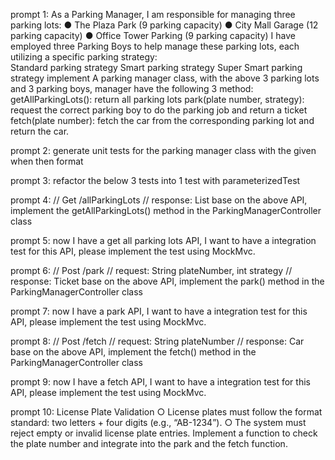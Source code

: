 prompt 1:
As a Parking Manager, I am responsible for managing three parking lots: ● The Plaza Park (9 parking capacity) ● City Mall Garage (12 parking capacity) ● Office Tower Parking (9 parking capacity) I have employed three Parking Boys to help manage these parking lots, each utilizing a specific parking strategy:  
Standard parking strategy
Smart parking strategy
Super Smart parking strategy
implement A parking manager class, with the above 3 parking lots and 3 parking boys, manager have the following 3 method: getAllParkingLots(): return all parking lots park(plate number, strategy): request the correct parking boy to do the parking job and return a ticket fetch(plate number): fetch the car from the corresponding parking lot and return the car.

prompt 2:
generate unit tests for the parking manager class with the given when then format

prompt 3:
refactor the below 3 tests into 1 test with parameterizedTest

prompt 4:
// Get /allParkingLots
// response: List<ParkingLot>
base on the above API, implement the getAllParkingLots() method in the ParkingManagerController class

prompt 5:
now I have a get all parking lots API, I want to have a integration test for this API, please implement the test using MockMvc.

prompt 6:
// Post /park
// request: String plateNumber, int strategy
// response: Ticket
base on the above API, implement the park() method in the ParkingManagerController class

prompt 7:
now I have a park API, I want to have a integration test for this API, please implement the test using MockMvc.

prompt 8:
// Post /fetch
// request: String plateNumber
// response: Car
base on the above API, implement the fetch() method in the ParkingManagerController class

prompt 9:
now I have a fetch API, I want to have a integration test for this API, please implement the test using MockMvc.

prompt 10:
License Plate Validation
○ License plates must follow the format standard: two letters + four digits (e.g., “AB-1234”).
○ The system must reject empty or invalid license plate entries.
Implement a function to check the plate number and integrate into the park and the fetch function.